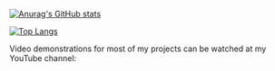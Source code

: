 [![Anurag's GitHub stats](https://github-readme-stats.vercel.app/api?username=DatNguyen97-VN&show_icons=true&theme=dracula)](https://github.com/anuraghazra/github-readme-stats)

[![Top Langs](https://github-readme-stats.vercel.app/api/top-langs/?username=DatNguyen97-VN&layout=donut)](https://github.com/anuraghazra/github-readme-stats)

Video demonstrations for most of my projects can be watched at my YouTube channel:
